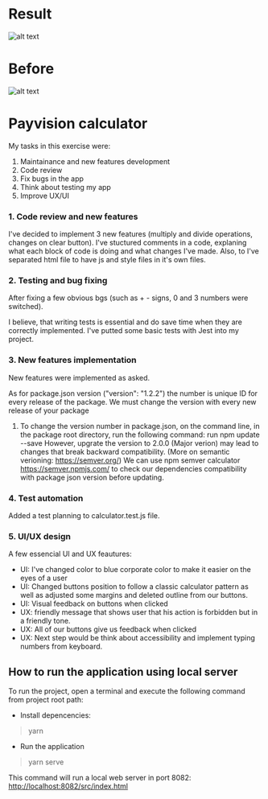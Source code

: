 # Result

![alt text](https://i.ibb.co/SnSPhvq/Screenshot-2019-10-20-at-12-08-31.png)
# Before

![alt text](https://i.ibb.co/BVR9ZJ2/Screenshot-2019-10-20-at-12-21-13.png)

# Payvision calculator

My tasks in this exercise were: 
1) Maintainance and new features development
2) Code review
3) Fix bugs in the app
4) Think about testing my app
5) Improve UX/UI

### 1. Code review and new features
I've decided to implement 3 new features (multiply and divide operations, changes on clear button). 
I've stuctured comments in a code, explaning what each block of code is doing and what changes I've made. 
Also, to I've separated html file to have js and style files in it's own files.

### 2. Testing and bug fixing
After fixing a few obvious bgs (such as + - signs, 0 and 3 numbers were switched).

I believe, that writing tests is essential and do save time when they are correctly implemented. I've putted some basic tests with Jest into my project. 

### 3. New features implementation
New features were implemented as asked. 

As for package.json version ("version": "1.2.2") the number is unique ID for every release of the package. We must change the version with every new release of your package
1. To change the version number in package.json, on the command line, in the package root directory, run the following command:  run npm update --save
 However, upgrate the version to 2.0.0 (Major verion) may lead to changes that break backward compatibility. (More on semantic verioning: https://semver.org/)
 We can use npm semver calculator https://semver.npmjs.com/ to check our dependencies compatibility with package json version before updating. 
 

### 4. Test automation

Added a test planning to calculator.test.js file.

### 5. UI/UX design

A few essencial UI and UX feautures: 
- UI: I've changed color to blue corporate color to make it easier on the eyes of a user
- UI: Changed buttons position to follow a classic calculator pattern as well as adjusted some margins and deleted outline from our buttons.
- UI: Visual feedback on buttons when clicked
- UX: friendly message that shows user that his action is forbidden but in a friendly tone.
- UX: All of our buttons give us feedback when clicked
- UX: Next step would be think about accessibility and implement typing numbers from keyboard.

## How to run the application using local server

To run the project, open a terminal and execute the following command from project root path:

- Install depencencies:

> yarn

- Run the application

> yarn serve

This command will run a local web server in port 8082:
[http://localhost:8082/src/index.html](http://localhost:8082/src/index.html)

